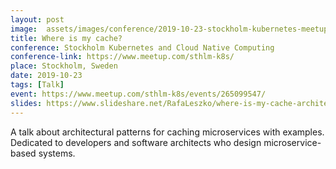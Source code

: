 ```yaml
---
layout: post
image:  assets/images/conference/2019-10-23-stockholm-kubernetes-meetup.jpg
title: Where is my cache?
conference: Stockholm Kubernetes and Cloud Native Computing
conference-link: https://www.meetup.com/sthlm-k8s/
place: Stockholm, Sweden
date: 2019-10-23
tags: [Talk]
event: https://www.meetup.com/sthlm-k8s/events/265099547/
slides: https://www.slideshare.net/RafaLeszko/where-is-my-cache-architectural-patterns-for-caching-microservices-by-example
---
```


A talk about architectural patterns for caching microservices with examples. Dedicated to developers and software architects who design microservice-based systems.